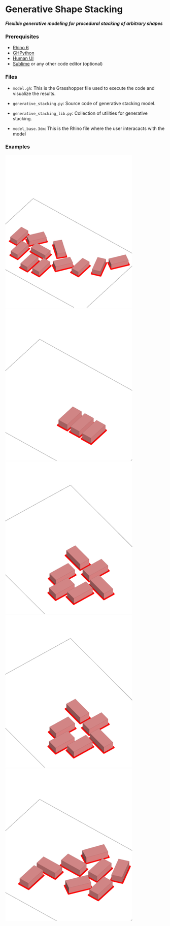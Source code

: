 # Generative Shape Stacking
**_Flexible generative modeling for procedural stacking of arbitrary shapes_**

### Prerequisites

- [Rhino 6](https://www.rhino3d.com/6)
- [GHPython](https://www.food4rhino.com/app/ghpython)
- [Human UI](https://www.food4rhino.com/app/human-ui)
- [Sublime](https://www.sublimetext.com/) or any other code editor (optional)

### Files

- `model.gh`: This is the Grasshopper file used to execute the code and visualize the results.

- `generative_stacking.py`: Source code of generative stacking model.

- `generative_stacking_lib.py`: Collection of utilities for generative stacking.

- `model_base.3dm`: This is the Rhino file where the user interacacts with the model

### Examples

<img src="https://github.com/lovill/uk_generative_stacking/blob/master/images/06/Gif-2019-47-08-23-47-16.gif" width="400">

<img src="https://github.com/lovill/uk_generative_stacking/blob/master/images/02/Gif-2019-26-08-23-26-41.gif" width="400">

<img src="https://github.com/lovill/uk_generative_stacking/blob/master/images/04/Gif-2019-33-08-23-33-48.gif" width="400">

<img src="https://github.com/lovill/uk_generative_stacking/blob/master/images/04b/Gif-2019-33-08-23-33-53.gif" width="400">

<img src="https://github.com/lovill/uk_generative_stacking/blob/master/images/05/Gif-2019-46-08-23-46-59.gif" width="400">